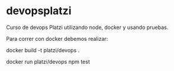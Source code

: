 # devopsplatzi
Curso de devops Platzi utilizando node, docker y usando pruebas.

Para correr con docker debemos realizar:

docker build -t platzi/devops .

docker run platzi/devops npm test
